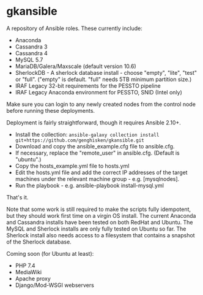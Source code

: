 # gkansible
A repository of Ansible roles. These currently include:

* Anaconda
* Cassandra 3
* Cassandra 4
* MySQL 5.7
* MariaDB/Galera/Maxscale (default version 10.6)
* SherlockDB - A sherlock database install - choose "empty", "lite", "test" or "full". ("empty" is default. "full" needs 5TB minimum partition size.)
* IRAF Legacy 32-bit requirements for the PESSTO pipeline
* IRAF Legacy Anaconda environment for PESSTO, SNID (Intel only)


Make sure you can login to any newly created nodes from the control node before running these deployments.

Deployment is fairly straightforward, though it requires Ansible 2.10+.

* Install the collection: `ansible-galaxy collection install git+https://github.com/genghisken/gkansible.git`
* Download and copy the ansible_example.cfg file to ansible.cfg.
* If necessary, replace the "remote_user" in ansible.cfg. (Default is "ubuntu".)
* Copy the hosts_example.yml file to hosts.yml
* Edit the hosts.yml file and add the correct IP addresses of the target machines under the relevant machine group - e.g. [mysqlnodes].
* Run the playbook - e.g. ansible-playbook install-mysql.yml

That's it.

Note that some work is still required to make the scripts fully idempotent, but they should work first time on a virgin OS install. The current Anaconda and Cassandra installs have been tested on both RedHat and Ubuntu. The MySQL and Sherlock installs are only fully tested on Ubuntu so far.  The Sherlock install also needs access to a filesystem that contains a snapshot of the Sherlock database.

Coming soon (for Ubuntu at least):

* PHP 7.4
* MediaWiki
* Apache proxy
* Django/Mod-WSGI webservers
